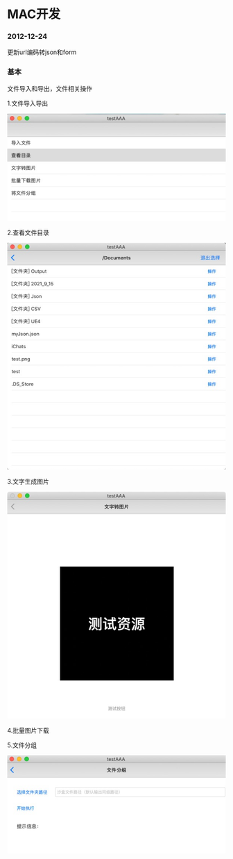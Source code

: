 # MAC开发
### 2012-12-24

更新url编码转json和form

### 基本

文件导入和导出，文件相关操作

1.文件导入导出

![文件导入导出](images/文件导入导出.png)

2.查看文件目录

![查看目录](images/查看目录.png)

3.文字生成图片

![文字转图片](images/文字转图片.png)

4.批量图片下载

5.文件分组

![文件分组](images/文件分组.png)



